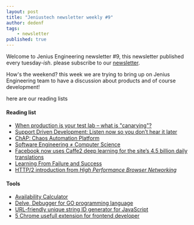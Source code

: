 ```yaml
---
layout: post
title: "Jeniustech newsletter weekly #9"
author: dedenf
tags:
    - newsletter
published: true
---
```


Welcome to Jenius Engineering newsletter #9, this newsletter published every tuesday-*ish*. please subscribe to our [newsletter](http://jenius.tech/newsletter).

How's the weekend? this week we are trying to bring up on Jenius Engineering team to have a discussion about products and of course development!

here are our reading lists

#### Reading list 
- [When production is your test lab – what is "canarying"?](https://www.enterpriseirregulars.com/117624/production-test-lab-canarying/)
- [Support Driven Development: Listen now so you don’t hear it later](https://blog.scalyr.com/2017/07/support-driven-development/)
- [ChAP: Chaos Automation Platform](https://medium.com/netflix-techblog/chap-chaos-automation-platform-53e6d528371f)
- [Software Engineering ≠ Computer Science](http://www.drdobbs.com/architecture-and-design/software-engineering-computer-science/217701907)
- [Facebook now uses Caffe2 deep learning for the site’s 4.5 billion daily translations](https://venturebeat.com/2017/08/03/facebook-now-uses-caffe2-deep-learning-for-the-sites-4-5-billion-daily-translations/)
- [Learning From Failure and Success](https://medium.com/production-ready/learning-from-failure-and-success-955a2ef1405)
- [HTTP/2 introduction from _High Performance Browser Networking_](http://chimera.labs.oreilly.com/books/1230000000545/ch12.html)


#### Tools
- [Availability Calculator](https://dastergon.github.io/availability-calculator/)
- [Delve, Debugger for GO programming language](https://github.com/derekparker/delve)
- [URL-friendly unique string ID generator for JavaScript](https://github.com/ai/nanoid)
- [5 Chrome usefull extension for frontend developer](https://www.proteusthemes.com/blog/5-most-useful-google-chrome-extensions-for-wordpress-website-makers/)
